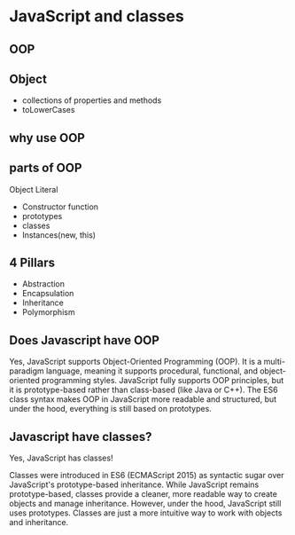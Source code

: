 # JavaScript and classes

## OOP

## Object

- collections of properties and methods
- toLowerCases

## why use OOP

## parts of OOP

Object Literal

- Constructor function
- prototypes
- classes
- Instances(new, this)

## 4 Pillars

- Abstraction
- Encapsulation
- Inheritance
- Polymorphism

## Does Javascript have OOP

Yes, JavaScript supports Object-Oriented Programming (OOP). It is a multi-paradigm language, meaning it supports procedural, functional, and object-oriented programming styles.
JavaScript fully supports OOP principles, but it is prototype-based rather than class-based (like Java or C++). The ES6 class syntax makes OOP in JavaScript more readable and structured, but under the hood, everything is still based on prototypes.

## Javascript have classes?

Yes, JavaScript has classes!

Classes were introduced in ES6 (ECMAScript 2015) as syntactic sugar over JavaScript's prototype-based inheritance. While JavaScript remains prototype-based, classes provide a cleaner, more readable way to create objects and manage inheritance.
However, under the hood, JavaScript still uses prototypes. Classes are just a more intuitive way to work with objects and inheritance.
